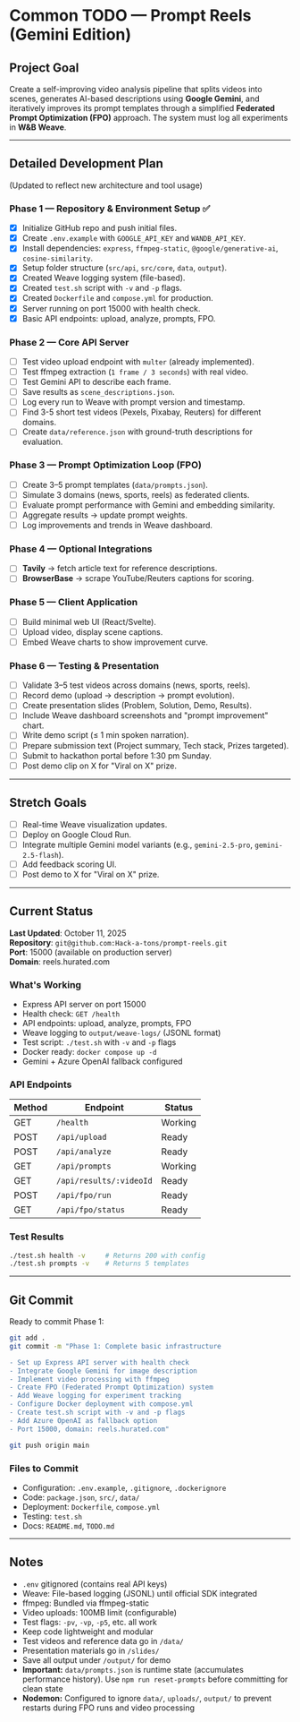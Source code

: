 # Common TODO — Prompt Reels (Gemini Edition)

## Project Goal
Create a self-improving video analysis pipeline that splits videos into scenes, generates AI-based descriptions using **Google Gemini**, and iteratively improves its prompt templates through a simplified **Federated Prompt Optimization (FPO)** approach. The system must log all experiments in **W&B Weave**.

---

## Detailed Development Plan
(Updated to reflect new architecture and tool usage)

### Phase 1 — Repository & Environment Setup ✅
- [x] Initialize GitHub repo and push initial files.
- [x] Create `.env.example` with `GOOGLE_API_KEY` and `WANDB_API_KEY`.
- [x] Install dependencies: `express`, `ffmpeg-static`, `@google/generative-ai`, `cosine-similarity`.
- [x] Setup folder structure (`src/api`, `src/core`, `data`, `output`).
- [x] Created Weave logging system (file-based).
- [x] Created `test.sh` script with `-v` and `-p` flags.
- [x] Created `Dockerfile` and `compose.yml` for production.
- [x] Server running on port 15000 with health check.
- [x] Basic API endpoints: upload, analyze, prompts, FPO.

### Phase 2 — Core API Server
- [ ] Test video upload endpoint with `multer` (already implemented).
- [ ] Test ffmpeg extraction (`1 frame / 3 seconds`) with real video.
- [ ] Test Gemini API to describe each frame.
- [ ] Save results as `scene_descriptions.json`.
- [ ] Log every run to Weave with prompt version and timestamp.
- [ ] Find 3-5 short test videos (Pexels, Pixabay, Reuters) for different domains.
- [ ] Create `data/reference.json` with ground-truth descriptions for evaluation.

### Phase 3 — Prompt Optimization Loop (FPO)
- [ ] Create 3–5 prompt templates (`data/prompts.json`).
- [ ] Simulate 3 domains (news, sports, reels) as federated clients.
- [ ] Evaluate prompt performance with Gemini and embedding similarity.
- [ ] Aggregate results → update prompt weights.
- [ ] Log improvements and trends in Weave dashboard.

### Phase 4 — Optional Integrations
- [ ] **Tavily** → fetch article text for reference descriptions.
- [ ] **BrowserBase** → scrape YouTube/Reuters captions for scoring.

### Phase 5 — Client Application
- [ ] Build minimal web UI (React/Svelte).
- [ ] Upload video, display scene captions.
- [ ] Embed Weave charts to show improvement curve.

### Phase 6 — Testing & Presentation
- [ ] Validate 3–5 test videos across domains (news, sports, reels).
- [ ] Record demo (upload → description → prompt evolution).
- [ ] Create presentation slides (Problem, Solution, Demo, Results).
- [ ] Include Weave dashboard screenshots and "prompt improvement" chart.
- [ ] Write demo script (≤ 1 min spoken narration).
- [ ] Prepare submission text (Project summary, Tech stack, Prizes targeted).
- [ ] Submit to hackathon portal before 1:30 pm Sunday.
- [ ] Post demo clip on X for "Viral on X" prize.

---

## Stretch Goals
- [ ] Real-time Weave visualization updates.
- [ ] Deploy on Google Cloud Run.
- [ ] Integrate multiple Gemini model variants (e.g., `gemini-2.5-pro`, `gemini-2.5-flash`). 
- [ ] Add feedback scoring UI.
- [ ] Post demo to X for "Viral on X" prize.

---

## Current Status

**Last Updated**: October 11, 2025  
**Repository**: `git@github.com:Hack-a-tons/prompt-reels.git`  
**Port**: 15000 (available on production server)  
**Domain**: reels.hurated.com

### What's Working
- Express API server on port 15000
- Health check: `GET /health`
- API endpoints: upload, analyze, prompts, FPO
- Weave logging to `output/weave-logs/` (JSONL format)
- Test script: `./test.sh` with `-v` and `-p` flags
- Docker ready: `docker compose up -d`
- Gemini + Azure OpenAI fallback configured

### API Endpoints
| Method | Endpoint | Status |
|--------|----------|--------|
| GET | `/health` | Working |
| POST | `/api/upload` | Ready |
| POST | `/api/analyze` | Ready |
| GET | `/api/prompts` | Working |
| GET | `/api/results/:videoId` | Ready |
| POST | `/api/fpo/run` | Ready |
| GET | `/api/fpo/status` | Ready |

### Test Results
```bash
./test.sh health -v     # Returns 200 with config
./test.sh prompts -v    # Returns 5 templates
```

---

## Git Commit

Ready to commit Phase 1:
```bash
git add .
git commit -m "Phase 1: Complete basic infrastructure

- Set up Express API server with health check
- Integrate Google Gemini for image description  
- Implement video processing with ffmpeg
- Create FPO (Federated Prompt Optimization) system
- Add Weave logging for experiment tracking
- Configure Docker deployment with compose.yml
- Create test.sh script with -v and -p flags
- Add Azure OpenAI as fallback option
- Port 15000, domain: reels.hurated.com"

git push origin main
```

### Files to Commit
- Configuration: `.env.example`, `.gitignore`, `.dockerignore`
- Code: `package.json`, `src/`, `data/`
- Deployment: `Dockerfile`, `compose.yml`
- Testing: `test.sh`
- Docs: `README.md`, `TODO.md`

---

## Notes
- `.env` gitignored (contains real API keys)
- Weave: File-based logging (JSONL) until official SDK integrated
- ffmpeg: Bundled via ffmpeg-static
- Video uploads: 100MB limit (configurable)
- Test flags: `-pv`, `-vp`, `-p5`, etc. all work
- Keep code lightweight and modular
- Test videos and reference data go in `/data/`
- Presentation materials go in `/slides/`
- Save all output under `/output/` for demo
- **Important:** `data/prompts.json` is runtime state (accumulates performance history). Use `npm run reset-prompts` before committing for clean state
- **Nodemon:** Configured to ignore `data/`, `uploads/`, `output/` to prevent restarts during FPO runs and video processing
